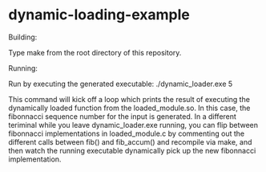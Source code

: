 dynamic-loading-example
=======================

Building: 

Type make from the root directory of this repository. 

Running: 

Run by executing the generated executable: ./dynamic_loader.exe 5

This command will kick off a loop which prints the result of executing the dynamically loaded function from the loaded_module.so. 
In this case, the fibonnacci sequence number for the input is generated. In a different teriminal while you leave dynamic_loader.exe running,
you can flip between fibonnacci implementations in loaded_module.c by commenting out the different calls between fib() and fib_accum()
and recompile via make, and then watch the running executable dynamically pick up the new fibonnacci implementation. 
